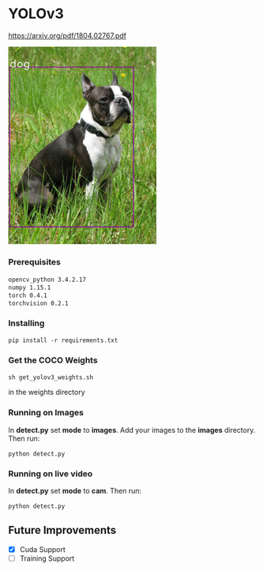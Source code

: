 # YOLOv3

https://arxiv.org/pdf/1804.02767.pdf

<img src="https://github.com/benjaminrwilson/yolov3/blob/master/results/Boston_Terrier_male.jpg" width="300">  

### Prerequisites

```
opencv_python 3.4.2.17
numpy 1.15.1
torch 0.4.1
torchvision 0.2.1
```

### Installing

```
pip install -r requirements.txt
```

### Get the COCO Weights

```
sh get_yolov3_weights.sh
```

in the weights directory

### Running on Images

In **detect.py** set **mode** to **images**. Add your images to the **images** directory. Then run:

```
python detect.py
```

### Running on live video

In **detect.py** set **mode** to **cam**. Then run:

```
python detect.py
```

## Future Improvements

- [x] Cuda Support
- [ ] Training Support
